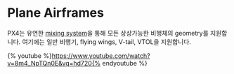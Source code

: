 # Plane Airframes

PX4는 유연한 [mixing system](concept-mixing.md)을 통해 모든 상상가능한 비행체의 geometry를 지원합니다. 여기에는 일반 비행기, flying wings, V-tail, VTOL을 지원합니다.

{% youtube %}https://www.youtube.com/watch?v=8m4_NpTQn0E&vq=hd720{% endyoutube %}
